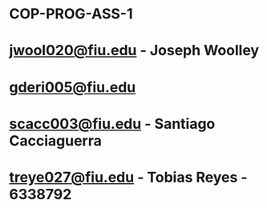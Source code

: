 # COP-PROG-ASS-1
# jwool020@fiu.edu - Joseph Woolley
# gderi005@fiu.edu
# scacc003@fiu.edu - Santiago Cacciaguerra
# treye027@fiu.edu - Tobias Reyes - 6338792

